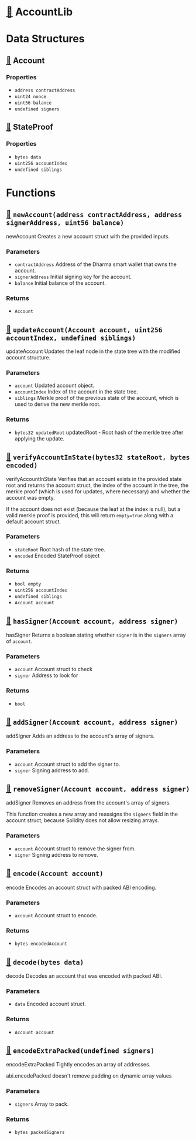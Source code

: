 # [🔗](/contracts/lib/AccountLib.sol#L7) AccountLib
# Data Structures
## [🔗](/contracts/lib/AccountLib.sol#L8) Account
### Properties
- `address contractAddress`
- `uint24 nonce`
- `uint56 balance`
- `undefined signers`
## [🔗](/contracts/lib/AccountLib.sol#L15) StateProof
### Properties
- `bytes data`
- `uint256 accountIndex`
- `undefined siblings`
# Functions
## [🔗](/contracts/lib/AccountLib.sol#L21) `newAccount(address contractAddress, address signerAddress, uint56 balance)`

newAccount Creates a new account struct with the provided inputs.




### Parameters
* `contractAddress` Address of the Dharma smart wallet that owns
the account.
* `signerAddress` Initial signing key for the account.
* `balance` Initial balance of the account.
### Returns
* `Account`

## [🔗](/contracts/lib/AccountLib.sol#L37) `updateAccount(Account account, uint256 accountIndex, undefined siblings)`

updateAccount Updates the leaf node in the state tree with the modified account structure.




### Parameters
* `account` Updated account object.
* `accountIndex` Index of the account in the state tree.
* `siblings` Merkle proof of the previous state of the account, which
is used to derive the new merkle root.
### Returns
* `bytes32 updatedRoot` updatedRoot - Root hash of the merkle tree after applying the update.

## [🔗](/contracts/lib/AccountLib.sol#L53) `verifyAccountInState(bytes32 stateRoot, bytes encoded)`

verifyAccountInState Verifies that an account exists in the provided state root and returns the account struct, the index of the account in the tree, the merkle proof (which is used for updates, where necessary) and whether the account was empty.



If the account does not exist (because the leaf at the index is null), but a valid merkle proof is provided, this will return `empty=true` along with a default account struct.




### Parameters
* `stateRoot` Root hash of the state tree.
* `encoded` Encoded StateProof object
### Returns
* `bool empty`
* `uint256 accountIndex`
* `undefined siblings`
* `Account account`

## [🔗](/contracts/lib/AccountLib.sol#L96) `hasSigner(Account account, address signer)`

hasSigner Returns a boolean stating whether `signer` is in the `signers` array of `account`.




### Parameters
* `account` Account struct to check
* `signer` Address to look for
### Returns
* `bool`

## [🔗](/contracts/lib/AccountLib.sol#L115) `addSigner(Account account, address signer)`

addSigner Adds an address to the account's array of signers.




### Parameters
* `account` Account struct to add the signer to.
* `signer` Signing address to add.

## [🔗](/contracts/lib/AccountLib.sol#L129) `removeSigner(Account account, address signer)`

addSigner Removes an address from the account's array of signers.



This function creates a new array and reassigns the `signers` field in the account struct, because Solidity does not allow resizing arrays.




### Parameters
* `account` Account struct to remove the signer from.
* `signer` Signing address to remove.

## [🔗](/contracts/lib/AccountLib.sol#L148) `encode(Account account)`

encode Encodes an account struct with packed ABI encoding.




### Parameters
* `account` Account struct to encode.
### Returns
* `bytes encodedAccount`

## [🔗](/contracts/lib/AccountLib.sol#L164) `decode(bytes data)`

decode Decodes an account that was encoded with packed ABI.




### Parameters
* `data` Encoded account struct.
### Returns
* `Account account`

## [🔗](/contracts/lib/AccountLib.sol#L203) `encodeExtraPacked(undefined signers)`

encodeExtraPacked Tightly encodes an array of addresses.



abi.encodePacked doesn't remove padding on dynamic array values


### Parameters
* `signers` Array to pack.
### Returns
* `bytes packedSigners`

